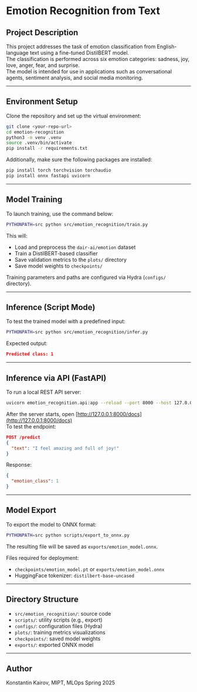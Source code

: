 # Emotion Recognition from Text

## Project Description

This project addresses the task of emotion classification from English-language text using a fine-tuned DistilBERT model.  
The classification is performed across six emotion categories: sadness, joy, love, anger, fear, and surprise.  
The model is intended for use in applications such as conversational agents, sentiment analysis, and social media monitoring.

---

## Environment Setup

Clone the repository and set up the virtual environment:

```bash
git clone <your-repo-url>
cd emotion-recognition
python3 -m venv .venv
source .venv/bin/activate
pip install -r requirements.txt
```

Additionally, make sure the following packages are installed:

```bash
pip install torch torchvision torchaudio
pip install onnx fastapi uvicorn
```

---

## Model Training

To launch training, use the command below:

```bash
PYTHONPATH=src python src/emotion_recognition/train.py
```

This will:
- Load and preprocess the `dair-ai/emotion` dataset
- Train a DistilBERT-based classifier
- Save validation metrics to the `plots/` directory
- Save model weights to `checkpoints/`

Training parameters and paths are configured via Hydra (`configs/` directory).

---

## Inference (Script Mode)

To test the trained model with a predefined input:

```bash
PYTHONPATH=src python src/emotion_recognition/infer.py
```

Expected output:

```json
Predicted class: 1
```

---

## Inference via API (FastAPI)

To run a local REST API server:

```bash
uvicorn emotion_recognition.api:app --reload --port 8000 --host 127.0.0.1 --app-dir src
```

After the server starts, open [http://127.0.0.1:8000/docs](http://127.0.0.1:8000/docs)  
To test the endpoint:

```json
POST /predict
{
  "text": "I feel amazing and full of joy!"
}
```

Response:

```json
{
  "emotion_class": 1
}
```

---

## Model Export

To export the model to ONNX format:

```bash
PYTHONPATH=src python scripts/export_to_onnx.py
```

The resulting file will be saved as `exports/emotion_model.onnx`.

Files required for deployment:
- `checkpoints/emotion_model.pt` or `exports/emotion_model.onnx`
- HuggingFace tokenizer: `distilbert-base-uncased`

---

## Directory Structure

- `src/emotion_recognition/`: source code
- `scripts/`: utility scripts (e.g., export)
- `configs/`: configuration files (Hydra)
- `plots/`: training metrics visualizations
- `checkpoints/`: saved model weights
- `exports/`: exported ONNX model

---

## Author

Konstantin Kairov, MIPT, MLOps Spring 2025
